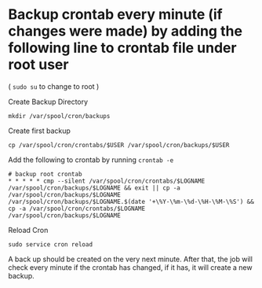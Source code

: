 # Backup crontab every minute (if changes were made) by adding the following line to crontab file under root user
( `sudo su` to change to root )

Create Backup Directory
```
mkdir /var/spool/cron/backups
```

Create first backup
```
cp /var/spool/cron/crontabs/$USER /var/spool/cron/backups/$USER
```

Add the following to crontab by running `crontab -e`
```
# backup root crontab
* * * * * cmp --silent /var/spool/cron/crontabs/$LOGNAME /var/spool/cron/backups/$LOGNAME && exit || cp -a /var/spool/cron/backups/$LOGNAME /var/spool/cron/backups/$LOGNAME.$(date '+\%Y-\%m-\%d-\%H-\%M-\%S') && cp -a /var/spool/cron/crontabs/$LOGNAME /var/spool/cron/backups/$LOGNAME
```
Reload Cron
```
sudo service cron reload
```

A back up should be created on the very next minute. After that, the job will check every minute if the crontab has changed, if it has, it will create a new backup.
